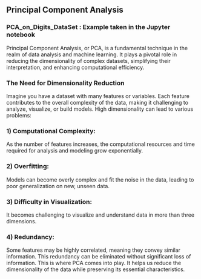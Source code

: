 ## Principal Component Analysis
### PCA_on_Digits_DataSet : Example taken in the Jupyter notebook 

Principal Component Analysis, or PCA, is a fundamental technique in the realm of data analysis and machine learning. It plays a pivotal role in reducing the dimensionality of complex datasets, simplifying their interpretation, and enhancing computational efficiency.

### The Need for Dimensionality Reduction
Imagine you have a dataset with many features or variables. Each feature contributes to the overall complexity of the data, making it challenging to analyze, visualize, or build models. High dimensionality can lead to various problems:

### 1) Computational Complexity:
As the number of features increases, the computational resources and time required for analysis and modeling grow exponentially.

### 2) Overfitting: 
Models can become overly complex and fit the noise in the data, leading to poor generalization on new, unseen data.

### 3) Difficulty in Visualization:
It becomes challenging to visualize and understand data in more than three dimensions.

### 4) Redundancy:
Some features may be highly correlated, meaning they convey similar information. This redundancy can be eliminated without significant loss of information.
This is where PCA comes into play. It helps us reduce the dimensionality of the data while preserving its essential characteristics.
